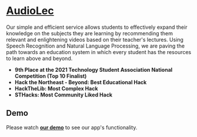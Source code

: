 # **[AudioLec](https://audiolec.herokuapp.com/)**

Our simple and efficient service allows students to effectively expand their knowledge on the subjects they are learning by recommending them relevant and enlightening videos based on their teacher's lectures. Using Speech Recognition and Natural Language Processing, we are paving the path towards an education system in which every student has the resources to learn above and beyond.

* **9th Place at the 2021 Technology Student Association National Competition (Top 10 Finalist)**
* **Hack the Northeast - Beyond: Best Educational Hack**
* **HackTheLib: Most Complex Hack**
* **STHacks: Most Community Liked Hack**

## Demo
Please watch **[our demo](https://youtu.be/vqJR_MNoJP0)** to see our app's functionality.




